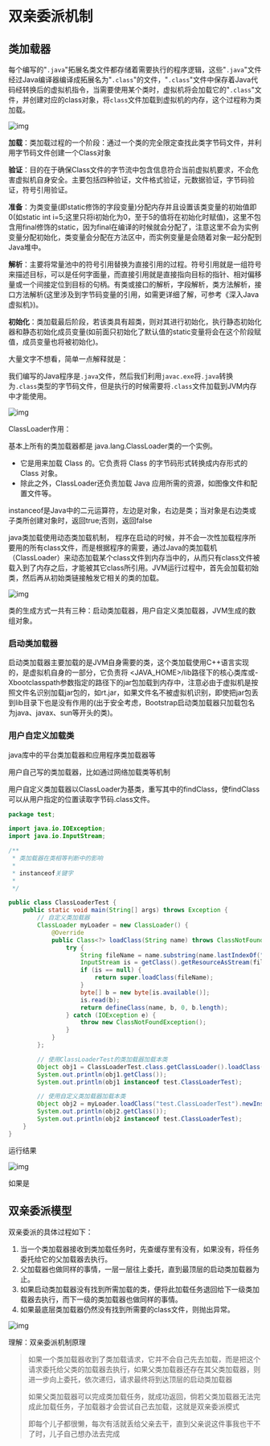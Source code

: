 # 双亲委派机制

## 类加载器

每个编写的"`.java`"拓展名类文件都存储着需要执行的程序逻辑，这些"`.java`"文件经过Java编译器编译成拓展名为"`.class`"的文件，"`.class`"文件中保存着Java代码经转换后的虚拟机指令，当需要使用某个类时，虚拟机将会加载它的"`.class`"文件，并创建对应的class对象，将`class`文件加载到虚拟机的内存，这个过程称为类加载。

![img](img/1.png)

**加载**：类加载过程的一个阶段：通过一个类的完全限定查找此类字节码文件，并利用字节码文件创建一个Class对象

**验证**：目的在于确保Class文件的字节流中包含信息符合当前虚拟机要求，不会危害虚拟机自身安全。主要包括四种验证，文件格式验证，元数据验证，字节码验证，符号引用验证。

**准备**：为类变量(即static修饰的字段变量)分配内存并且设置该类变量的初始值即0(如static int i=5;这里只将i初始化为0，至于5的值将在初始化时赋值)，这里不包含用final修饰的static，因为final在编译的时候就会分配了，注意这里不会为实例变量分配初始化，类变量会分配在方法区中，而实例变量是会随着对象一起分配到Java堆中。

**解析**：主要将常量池中的符号引用替换为直接引用的过程。符号引用就是一组符号来描述目标，可以是任何字面量，而直接引用就是直接指向目标的指针、相对偏移量或一个间接定位到目标的句柄。有类或接口的解析，字段解析，类方法解析，接口方法解析(这里涉及到字节码变量的引用，如需更详细了解，可参考《深入Java虚拟机》)。

**初始化**：类加载最后阶段，若该类具有超类，则对其进行初始化，执行静态初始化器和静态初始化成员变量(如前面只初始化了默认值的static变量将会在这个阶段赋值，成员变量也将被初始化)。

大量文字不想看，简单一点解释就是：

我们编写的Java程序是`.java`文件，然后我们利用`javac.exe`将`.java`转换为`.class`类型的字节码文件，但是执行的时候需要将`.class`文件加载到JVM内存中才能使用。

![img](img/2.png)

ClassLoader作用：

基本上所有的类加载器都是 java.lang.ClassLoader类的一个实例。

- 它是用来加载 Class 的。它负责将 Class 的字节码形式转换成内存形式的 Class 对象。
- 除此之外，ClassLoader还负责加载 Java 应用所需的资源，如图像文件和配置文件等。

instanceof是Java中的二元运算符，左边是对象，右边是类；当对象是右边类或子类所创建对象时，返回true;否则，返回false

java类加载使用动态类加载机制， 程序在启动的时候，并不会一次性加载程序所要用的所有class文件，而是根据程序的需要，通过Java的类加载机（ClassLoader）来动态加载某个class文件到内存当中的，从而只有class文件被载入到了内存之后，才能被其它class所引用。JVM运行过程中，首先会加载初始类，然后再从初始类链接触发它相关的类的加载。

![img](img/3.png)

类的生成方式一共有三种：启动类加载器，用户自定义类加载器，JVM生成的数组对象。

### 启动类加载器

启动类加载器主要加载的是JVM自身需要的类，这个类加载使用C++语言实现的，是虚拟机自身的一部分，它负责将 <JAVA_HOME>/lib路径下的核心类库或-Xbootclasspath参数指定的路径下的jar包加载到内存中，注意必由于虚拟机是按照文件名识别加载jar包的，如rt.jar，如果文件名不被虚拟机识别，即使把jar包丢到lib目录下也是没有作用的(出于安全考虑，Bootstrap启动类加载器只加载包名为java、javax、sun等开头的类)。

### 用户自定义加载类

java库中的平台类加载器和应用程序类加载器等

用户自己写的类加载器，比如通过网络加载类等机制

用户自定义类加载器以ClassLoader为基类，重写其中的findClass，使findClass可以从用户指定的位置读取字节码.class文件。

```java
package test;

import java.io.IOException;
import java.io.InputStream;

/**
 * 类加载器在类相等判断中的影响
 *
 * instanceof关键字
 *
 */

public class ClassLoaderTest {
    public static void main(String[] args) throws Exception {
        // 自定义类加载器
        ClassLoader myLoader = new ClassLoader() {
            @Override
            public Class<?> loadClass(String name) throws ClassNotFoundException {
                try {
                    String fileName = name.substring(name.lastIndexOf(".") + 1) + ".class";
                    InputStream is = getClass().getResourceAsStream(fileName);
                    if (is == null) {
                        return super.loadClass(fileName);
                    }
                    byte[] b = new byte[is.available()];
                    is.read(b);
                    return defineClass(name, b, 0, b.length);
                } catch (IOException e) {
                    throw new ClassNotFoundException();
                }
            }
        };

        // 使用ClassLoaderTest的类加载器加载本类
        Object obj1 = ClassLoaderTest.class.getClassLoader().loadClass("test.ClassLoaderTest").newInstance();
        System.out.println(obj1.getClass());
        System.out.println(obj1 instanceof test.ClassLoaderTest);

        // 使用自定义类加载器加载本类
        Object obj2 = myLoader.loadClass("test.ClassLoaderTest").newInstance();
        System.out.println(obj2.getClass());
        System.out.println(obj2 instanceof test.ClassLoaderTest);
    }
}
```

运行结果

![img](img/4.png)

如果是

## 双亲委派模型

双亲委派的具体过程如下：

1. 当一个类加载器接收到类加载任务时，先查缓存里有没有，如果没有，将任务委托给它的父加载器去执行。
2. 父加载器也做同样的事情，一层一层往上委托，直到最顶层的启动类加载器为止。
3. 如果启动类加载器没有找到所需加载的类，便将此加载任务退回给下一级类加载器去执行，而下一级的类加载器也做同样的事情。
4. 如果最底层类加载器仍然没有找到所需要的class文件，则抛出异常。

![img](img/5.png)

理解：双亲委派机制原理

> 如果一个类加载器收到了类加载请求，它并不会自己先去加载，而是把这个请求委托给父类的加载器去执行，如果父类加载器还存在其父类加载器，则进一步向上委托，依次递归，请求最终将到达顶层的启动类加载器
>
> 如果父类加载器可以完成类加载任务，就成功返回，倘若父类加载器无法完成此加载任务，子加载器才会尝试自己去加载，这就是双亲委派模式
>
> 即每个儿子都很懒，每次有活就丢给父亲去干，直到父亲说这件事我也干不了时，儿子自己想办法去完成